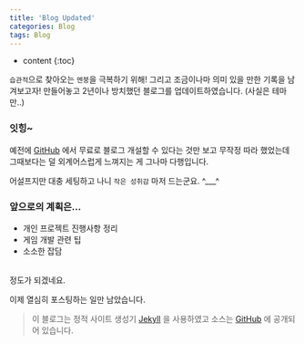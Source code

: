 ```yaml
---
title: 'Blog Updated'
categories: Blog
tags: Blog
---
```


<!-- prettier-ignore -->
* content
{:toc}

`습관적`으로 찾아오는 `멘붕`을 극복하기 위해! 그리고 조금이나마 의미 있을 만한 기록을 남겨보고자!
만들어놓고 2년이나 방치했던 블로그를 업데이트하였습니다. (사실은 테마만..)

### 잇힝~

예전에 [GitHub][github] 에서 무료로 블로그 개설할 수 있다는 것만 보고 무작정 따라 했었는데
그때보다는 덜 외계어스럽게 느껴지는 게 그나마 다행입니다.

어설프지만 대충 세팅하고 나니 `작은 성취감` 마저 드는군요. ^\_\_\_^

### 앞으로의 계획은...

- 개인 프로젝트 진행사항 정리
- 게임 개발 관련 팁
- 소소한 잡담

<br>
정도가 되겠네요.

이제 열심히 포스팅하는 일만 남았습니다.

> 이 블로그는 정적 사이트 생성기 [Jekyll][jekyll] 을 사용하였고 소스는 [GitHub][github] 에 공개되어 있습니다.

[jekyll]: https://jekyllrb-ko.github.io/
[github]: https://github.com/faith20/faith20.github.io
